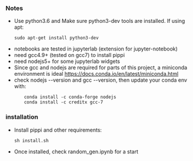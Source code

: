
### Notes
- Use python3.6 and Make sure python3-dev tools are installed. If using apt:
    ~~~~
    sudo apt-get install python3-dev
   ~~~~~
- notebooks are tested in jupyterlab (extension for jupyter-notebook)
- need gcc4.9+ (tested on gcc7) to install pippi
- need nodejs5+ for some jupyterlab widgets
- Since gcc and nodejs are required for parts of this project, a miniconda environment is ideal https://docs.conda.io/en/latest/miniconda.html
- check nodejs --version and gcc --version, then update your conda env with:
 ~~~~
        conda install -c conda-forge nodejs
        conda install -c creditx gcc-7
 ~~~~   
### installation
- Install pippi and other requirements:
  ~~~~
  sh install.sh
  ~~~~
- Once installed, check random_gen.ipynb for a start
